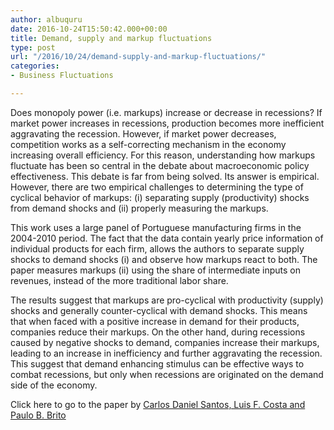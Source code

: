 ```yaml
---
author: albuquru
date: 2016-10-24T15:50:42.000+00:00
title: Demand, supply and markup fluctuations
type: post
url: "/2016/10/24/demand-supply-and-markup-fluctuations/"
categories:
- Business Fluctuations

---
```

Does monopoly power (i.e. markups) increase or decrease in recessions? If market power increases in recessions, production becomes more inefficient aggravating the recession. However, if market power decreases, competition works as a self-correcting mechanism in the economy increasing overall efficiency. For this reason, understanding how markups fluctuate has been so central in the debate about macroeconomic policy effectiveness.
This debate is far from being solved. Its answer is empirical. However, there are two empirical challenges to determining the type of cyclical behavior of markups: (i) separating supply (productivity) shocks from demand shocks and (ii) properly measuring the markups.

This work uses a large panel of Portuguese manufacturing firms in the 2004-2010 period. The fact that the data contain yearly price information of individual products for each firm, allows the authors to separate supply shocks to demand shocks (i) and observe how markups react to both. The paper measures markups (ii) using the share of intermediate inputs on revenues, instead of the more traditional labor share.

The results suggest that markups are pro-cyclical with productivity (supply) shocks and generally counter-cyclical with demand shocks. This means that when faced with a positive increase in demand for their products, companies reduce their markups. On the other hand, during recessions caused by negative shocks to demand, companies increase their markups, leading to an increase in inefficiency and further aggravating the recession. This suggest that demand enhancing stimulus can be effective ways to combat recessions, but only when recessions are originated on the demand side of the economy.

Click here to go to the paper by [Carlos Daniel Santos, Luis F. Costa and Paulo B. Brito](https://papers.ssrn.com/sol3/papers.cfm?abstract_id=2853657)